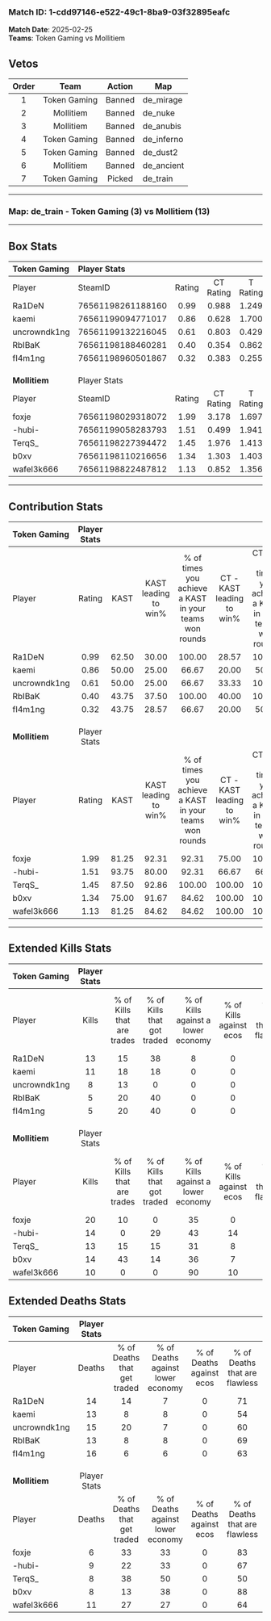 ### Match ID: 1-cdd97146-e522-49c1-8ba9-03f32895eafc  
**Match Date**: 2025-02-25  
**Teams**: Token Gaming vs Mollitiem  

## Vetos  

| Order | Team | Action | Map |
| :---: | :--: | :----: | --- |
| 1 | Token Gaming | Banned | de_mirage |
| 2 | Mollitiem | Banned | de_nuke |
| 3 | Mollitiem | Banned | de_anubis |
| 4 | Token Gaming | Banned | de_inferno |
| 5 | Token Gaming | Banned | de_dust2 |
| 6 | Mollitiem | Banned | de_ancient |
| 7 | Token Gaming | Picked | de_train |

---  

### **Map**: de_train - Token Gaming (3) vs Mollitiem (13)  
---  

## Box Stats  

| **Token Gaming** | Player Stats      |        |           |          |       |       |       |         |        |      |     |
| :- | :- | :-: | :-: | :-: | :-: | :-: | :-: | :-: | :-: | :-: | :-: |
| Player           | SteamID           | Rating | CT Rating | T Rating | KAST  |  ADR  | Kills | Assists | Deaths | K/D  | HS% |
| Ra1DeN           | 76561198261188160 |  0.99  |   0.988   |  1.249   | 62.50 | 70.8  |  13   |    1    |   14   | 0.93 | 61  |
| kaemi            | 76561199094771017 |  0.86  |   0.628   |  1.700   | 50.00 | 83.9  |  11   |    1    |   13   | 0.85 | 63  |
| uncrowndk1ng     | 76561199132216045 |  0.61  |   0.803   |  0.429   | 50.00 | 72.4  |   8   |    3    |   15   | 0.53 | 50  |
| RbIBaK           | 76561198188460281 |  0.40  |   0.354   |  0.862   | 43.75 | 51.7  |   5   |    3    |   13   | 0.38 | 80  |
| fI4m1ng          | 76561198960501867 |  0.32  |   0.383   |  0.255   | 43.75 | 54.7  |   5   |    4    |   16   | 0.31 | 100 |
|                  |                   |        |           |          |       |       |       |         |        |      |     |
|                  |                   |        |           |          |       |       |       |         |        |      |     |
|                  |                   |        |           |          |       |       |       |         |        |      |     |
| **Mollitiem**    | Player Stats      |        |           |          |       |       |       |         |        |      |     |
| Player           | SteamID           | Rating | CT Rating | T Rating | KAST  |  ADR  | Kills | Assists | Deaths | K/D  | HS% |
| foxje            | 76561198029318072 |  1.99  |   3.178   |  1.697   | 81.25 | 135.6 |  20   |    3    |   6    | 3.33 | 45  |
| -hubi-           | 76561199058283793 |  1.51  |   0.499   |  1.941   | 93.75 | 87.5  |  14   |    5    |   9    | 1.56 | 42  |
| TerqS_           | 76561198227394472 |  1.45  |   1.976   |  1.413   | 87.50 | 87.5  |  13   |    6    |   8    | 1.63 | 69  |
| b0xv             | 76561198110216656 |  1.34  |   1.303   |  1.403   | 75.00 | 70.9  |  14   |    3    |   8    | 1.75 | 42  |
| wafel3k666       | 76561198822487812 |  1.13  |   0.852   |  1.356   | 81.25 | 82.6  |  10   |    6    |   11   | 0.91 | 80  |
---  

## Contribution Stats  

| **Token Gaming** | Player Stats |       |                      |                                                        |                           |                                                             |                          |                                                            |
| :- | :-: | :-: | :-: | :-: | :-: | :-: | :-: | :-: |
| Player           |    Rating    | KAST  | KAST leading to win% | % of times you achieve a KAST in your teams won rounds | CT - KAST leading to win% | CT - % of times you achieve a KAST in your teams won rounds | T - KAST leading to win% | T - % of times you achieve a KAST in your teams won rounds |
| Ra1DeN           |     0.99     | 62.50 |        30.00         |                         100.00                         |           28.57           |                           100.00                            |          33.33           |                           100.00                           |
| kaemi            |     0.86     | 50.00 |        25.00         |                         66.67                          |           20.00           |                            50.00                            |          33.33           |                           100.00                           |
| uncrowndk1ng     |     0.61     | 50.00 |        25.00         |                         66.67                          |           33.33           |                           100.00                            |           0.00           |                            0.00                            |
| RbIBaK           |     0.40     | 43.75 |        37.50         |                         100.00                         |           40.00           |                           100.00                            |          33.33           |                           100.00                           |
| fI4m1ng          |     0.32     | 43.75 |        28.57         |                         66.67                          |           20.00           |                            50.00                            |          50.00           |                           100.00                           |
|                  |              |       |                      |                                                        |                           |                                                             |                          |                                                            |
|                  |              |       |                      |                                                        |                           |                                                             |                          |                                                            |
|                  |              |       |                      |                                                        |                           |                                                             |                          |                                                            |
| **Mollitiem**    | Player Stats |       |                      |                                                        |                           |                                                             |                          |                                                            |
| Player           |    Rating    | KAST  | KAST leading to win% | % of times you achieve a KAST in your teams won rounds | CT - KAST leading to win% | CT - % of times you achieve a KAST in your teams won rounds | T - KAST leading to win% | T - % of times you achieve a KAST in your teams won rounds |
| foxje            |     1.99     | 81.25 |        92.31         |                         92.31                          |           75.00           |                           100.00                            |          100.00          |                           90.00                            |
| -hubi-           |     1.51     | 93.75 |        80.00         |                         92.31                          |           66.67           |                            66.67                            |          83.33           |                           100.00                           |
| TerqS_           |     1.45     | 87.50 |        92.86         |                         100.00                         |          100.00           |                           100.00                            |          90.91           |                           100.00                           |
| b0xv             |     1.34     | 75.00 |        91.67         |                         84.62                          |          100.00           |                           100.00                            |          88.89           |                           80.00                            |
| wafel3k666       |     1.13     | 81.25 |        84.62         |                         84.62                          |          100.00           |                           100.00                            |          80.00           |                           80.00                            |
---  

## Extended Kills Stats  

| **Token Gaming** | Player Stats |                            |                            |                                    |                         |                              |                                 |                                       |                    |           |
| :- | :-: | :-: | :-: | :-: | :-: | :-: | :-: | :-: | :-: | :-: |
| Player           |    Kills     | % of Kills that are trades | % of Kills that got traded | % of Kills against a lower economy | % of Kills against ecos | % of Kills that are flawless | % of Kills that are close duels | % of Kills that are assisted by flash | Pistol Round Kills | AWP Kills |
| Ra1DeN           |      13      |             15             |             38             |                 8                  |            0            |              62              |               15                |                   0                   |         3          |     0     |
| kaemi            |      11      |             18             |             18             |                 0                  |            0            |              91              |                0                |                   9                   |         3          |     0     |
| uncrowndk1ng     |      8       |             13             |             0              |                 0                  |            0            |              63              |                0                |                   0                   |         0          |     2     |
| RbIBaK           |      5       |             20             |             40             |                 0                  |            0            |              80              |                0                |                   0                   |         1          |     0     |
| fI4m1ng          |      5       |             20             |             40             |                 0                  |            0            |              40              |               20                |                   0                   |         1          |     0     |
|                  |              |                            |                            |                                    |                         |                              |                                 |                                       |                    |           |
|                  |              |                            |                            |                                    |                         |                              |                                 |                                       |                    |           |
|                  |              |                            |                            |                                    |                         |                              |                                 |                                       |                    |           |
| **Mollitiem**    | Player Stats |                            |                            |                                    |                         |                              |                                 |                                       |                    |           |
| Player           |    Kills     | % of Kills that are trades | % of Kills that got traded | % of Kills against a lower economy | % of Kills against ecos | % of Kills that are flawless | % of Kills that are close duels | % of Kills that are assisted by flash | Pistol Round Kills | AWP Kills |
| foxje            |      20      |             10             |             0              |                 35                 |            0            |              70              |                0                |                   0                   |         5          |     9     |
| -hubi-           |      14      |             0              |             29             |                 43                 |           14            |              57              |                7                |                   7                   |         2          |     0     |
| TerqS_           |      13      |             15             |             15             |                 31                 |            8            |              69              |                0                |                   8                   |         2          |     0     |
| b0xv             |      14      |             43             |             14             |                 36                 |            7            |              57              |                0                |                   0                   |         1          |     0     |
| wafel3k666       |      10      |             0              |             0              |                 90                 |           10            |              60              |               10                |                  10                   |         0          |     0     |
## Extended Deaths Stats  

| **Token Gaming** | Player Stats |                             |                                   |                          |                               |                            |                           |               |
| :- | :-: | :-: | :-: | :-: | :-: | :-: | :-: | :-: |
| Player           |    Deaths    | % of Deaths that get traded | % of Deaths against lower economy | % of Deaths against ecos | % of Deaths that are flawless | % of Deaths that are close | % of Deaths while blinded | Deaths to AWP |
| Ra1DeN           |      14      |             14              |                 7                 |            0             |              71               |             0              |            14             |       2       |
| kaemi            |      13      |              8              |                 8                 |            0             |              54               |             0              |             8             |       1       |
| uncrowndk1ng     |      15      |             20              |                 7                 |            0             |              60               |             13             |             0             |       3       |
| RbIBaK           |      13      |              8              |                 8                 |            0             |              69               |             0              |             0             |       1       |
| fI4m1ng          |      16      |              6              |                 6                 |            0             |              63               |             0              |             0             |       2       |
|                  |              |                             |                                   |                          |                               |                            |                           |               |
|                  |              |                             |                                   |                          |                               |                            |                           |               |
|                  |              |                             |                                   |                          |                               |                            |                           |               |
| **Mollitiem**    | Player Stats |                             |                                   |                          |                               |                            |                           |               |
| Player           |    Deaths    | % of Deaths that get traded | % of Deaths against lower economy | % of Deaths against ecos | % of Deaths that are flawless | % of Deaths that are close | % of Deaths while blinded | Deaths to AWP |
| foxje            |      6       |             33              |                33                 |            0             |              83               |             17             |             0             |       0       |
| -hubi-           |      9       |             22              |                33                 |            0             |              67               |             11             |             0             |       0       |
| TerqS_           |      8       |             38              |                50                 |            0             |              50               |             13             |             0             |       0       |
| b0xv             |      8       |             13              |                38                 |            0             |              88               |             0              |             0             |       1       |
| wafel3k666       |      11      |             27              |                27                 |            0             |              64               |             0              |             9             |       1       |
